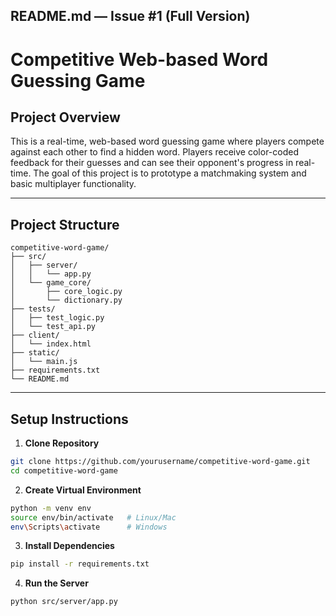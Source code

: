 ## **README.md — Issue #1 (Full Version)**


# Competitive Web-based Word Guessing Game

## Project Overview
This is a real-time, web-based word guessing game where players compete against each other to find a hidden word. Players receive color-coded feedback for their guesses and can see their opponent's progress in real-time. The goal of this project is to prototype a matchmaking system and basic multiplayer functionality.

---

## Project Structure

```
competitive-word-game/
├── src/
│   ├── server/
│   │   └── app.py
│   └── game_core/
│       ├── core_logic.py
│       └── dictionary.py
├── tests/
│   ├── test_logic.py
│   └── test_api.py
├── client/
│   └── index.html
├── static/
│   └── main.js
├── requirements.txt
└── README.md
```

---

## Setup Instructions

1. **Clone Repository**
```bash
git clone https://github.com/yourusername/competitive-word-game.git
cd competitive-word-game
````

2. **Create Virtual Environment**

```bash
python -m venv env
source env/bin/activate   # Linux/Mac
env\Scripts\activate      # Windows
```

3. **Install Dependencies**

```bash
pip install -r requirements.txt
```

4. **Run the Server**

```bash
python src/server/app.py
```
